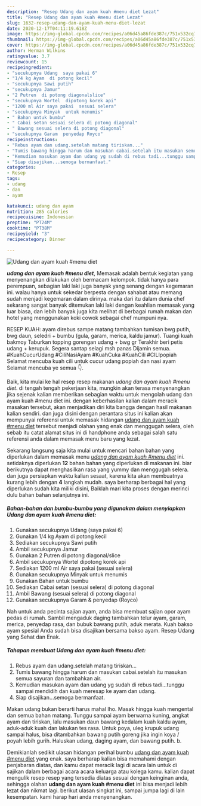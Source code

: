 ```yaml
---
description: "Resep Udang dan ayam kuah #menu diet Lezat"
title: "Resep Udang dan ayam kuah #menu diet Lezat"
slug: 1632-resep-udang-dan-ayam-kuah-menu-diet-lezat
date: 2020-12-17T04:11:19.618Z
image: https://img-global.cpcdn.com/recipes/a06d45a86fde387c/751x532cq70/udang-dan-ayam-kuah-menu-diet-foto-resep-utama.jpg
thumbnail: https://img-global.cpcdn.com/recipes/a06d45a86fde387c/751x532cq70/udang-dan-ayam-kuah-menu-diet-foto-resep-utama.jpg
cover: https://img-global.cpcdn.com/recipes/a06d45a86fde387c/751x532cq70/udang-dan-ayam-kuah-menu-diet-foto-resep-utama.jpg
author: Herman Wilkins
ratingvalue: 3.7
reviewcount: 15
recipeingredient:
- "secukupnya Udang  saya pakai 6"
- "1/4 kg Ayam  di potong kecil"
- "secukupnya Sawi putih"
- "secukupnya Jamur"
- "2 Putren  di potong diagonalslice"
- "secukupnya Wortel  dipotong korek api"
- "1200 ml Air saya pakai  sesuai selera"
- "secukupnya Minyak  untuk menumis"
- " Bahan untuk bumbu"
- " Cabai setan sesuai selera di potong diagonal"
- " Bawang sesuai selera di potong diagonal"
- "secukupnya Garam  penyedap Royco"
recipeinstructions:
- "Rebus ayam dan udang.setelah matang tiriskan..."
- "Tumis bawang hingga harum dan masukan cabai.setelah itu masukan semua sayuran dan tambahkan air."
- "Kemudian masukan ayam dan udang yg sudah di rebus tadi...tunggu sampai mendidih dan kuah meresap ke ayam dan udang."
- "Siap disajikan...semoga bermanfaat."
categories:
- Resep
tags:
- udang
- dan
- ayam

katakunci: udang dan ayam 
nutrition: 285 calories
recipecuisine: Indonesian
preptime: "PT24M"
cooktime: "PT38M"
recipeyield: "3"
recipecategory: Dinner

---
```



![Udang dan ayam kuah #menu diet](https://img-global.cpcdn.com/recipes/a06d45a86fde387c/751x532cq70/udang-dan-ayam-kuah-menu-diet-foto-resep-utama.jpg)

<b><i>udang dan ayam kuah #menu diet</i></b>, Memasak adalah bentuk kegiatan yang menyenangkan dilakukan oleh bermacam kelompok. tidak hanya para perempuan, sebagian laki laki juga banyak yang senang dengan kegemaran ini. walau hanya untuk sekedar berpesta dengan sahabat atau memang sudah menjadi kegemaran dalam dirinya. maka dari itu dalam dunia chef sekarang sangat banyak ditemukan laki laki dengan keahlian memasak yang luar biasa, dan lebih banyak juga kita melihat di berbagai rumah makan dan hotel yang menggunakan koki cowok sebagai chef mumpuni nya.

RESEP KUAH: ayam direbus sampe matang tambahkan tumisan bwg putih, bwg daun, seledri + bumbu (gula, garam, merica, kaldu jamur). Tuangi kuah bakmoy Taburkan topping gorengan udang + bwg gr Terakhir beri petis udang + kerupuk. Segera santap selagi msh panas Dijamin semua. #KuahCucurUdang #CiliNasiAyam #KuahCuka #KuahCili #CILIpopiah Selamat mencuba kuah cili untuk cucur udang popiah dan nasi ayam Selamat mencuba ye semua 👇.

Baik, kita mulai ke hal resep resep makanan <i>udang dan ayam kuah #menu diet</i>. di tengah tengah pekerjaan kita, mungkin akan terasa menyenangkan jika sejenak kalian memberikan sebagian waktu untuk mengolah udang dan ayam kuah #menu diet ini. dengan keberhasilan kalian dalam meracik masakan tersebut, akan menjadikan diri kita bangga dengan hasil makanan kalian sendiri. dan juga disini dengan perantara situs ini kalian akan mempunyai referensi untuk memasak hidangan <u>udang dan ayam kuah #menu diet</u> tersebut menjadi olahan yang enak dan menggugah selera, oleh sebab itu catat alamat situs ini di handphone anda sebagai salah satu referensi anda dalam memasak menu baru yang lezat.


Sekarang langsung saja kita mulai untuk mencari bahan bahan yang diperlukan dalam memasak menu <u><i>udang dan ayam kuah #menu diet</i></u> ini. setidaknya diperlukan <b>12</b> bahan bahan yang diperlukan di makanan ini. biar berikutnya dapat menghasilkan rasa yang yummy dan menggugah selera. dan juga persiapkan waktu kalian sesaat, karena kita akan membuatnya kurang lebih dengan <b>4</b> langkah mudah. saya berharap berbagai hal yang diperlukan sudah kita miliki disini, Baiklah mari kita proses dengan merinci dulu bahan bahan selanjutnya ini.

<!--inarticleads1-->

##### Bahan-bahan dan bumbu-bumbu yang digunakan dalam menyiapkan Udang dan ayam kuah #menu diet:

1. Gunakan secukupnya Udang  (saya pakai 6)
1. Gunakan 1/4 kg Ayam  di potong kecil
1. Sediakan secukupnya Sawi putih
1. Ambil secukupnya Jamur
1. Gunakan 2 Putren  di potong diagonal/slice
1. Ambil secukupnya Wortel  dipotong korek api
1. Sediakan 1200 ml Air saya pakai  (sesuai selera)
1. Gunakan secukupnya Minyak  untuk menumis
1. Gunakan  Bahan untuk bumbu
1. Sediakan  Cabai setan (sesuai selera) di potong diagonal
1. Ambil  Bawang (sesuai selera) di potong diagonal
1. Gunakan secukupnya Garam &amp; penyedap (Royco)


Nah untuk anda pecinta sajian ayam, anda bisa membuat sajian opor ayam pedas di rumah. Sambil mengaduk daging tambahkan telur ayam, garam, merica, penyedap rasa, dan bubuk bawang putih, aduk merata. Kuah bakso ayam spesial Anda sudah bisa disajikan bersama bakso ayam. Resep Udang yang Sehat dan Enak. 

<!--inarticleads2-->

##### Tahapan membuat Udang dan ayam kuah #menu diet:

1. Rebus ayam dan udang.setelah matang tiriskan...
1. Tumis bawang hingga harum dan masukan cabai.setelah itu masukan semua sayuran dan tambahkan air.
1. Kemudian masukan ayam dan udang yg sudah di rebus tadi...tunggu sampai mendidih dan kuah meresap ke ayam dan udang.
1. Siap disajikan...semoga bermanfaat.


Makan udang bukan berarti harus mahal lho. Masak hingga kuah mengental dan semua bahan matang. Tunggu sampai ayam berwarna kuning, angkat ayam dan tiriskan, lalu masukan daun bawang kedalam kuah kaldu ayam, aduk-aduk kuah dan lakukan tes rasa. Untuk poya, uleg krupuk udang sampai halus, bisa ditambahkan bawang putih goreng jika ingin koya / poyah lebih gurih. Haluskan udang, daging ayam, dan bawang putih. b. 

Demikianlah sedikit ulasan hidangan perihal bumbu <u>udang dan ayam kuah #menu diet</u> yang enak. saya berharap kalian bisa memahami dengan penjabaran diatas, dan kamu dapat meracik lagi di acara lain untuk di sajikan dalam berbagai acara acara keluarga atau kolega kamu. kalian dapat mengulik resep resep yang tersedia diatas sesuai dengan keinginan anda, sehingga olahan <b>udang dan ayam kuah #menu diet</b> ini bisa menjadi lebih lezat dan nikmat lagi. berikut ulasan singkat ini, sampai jumpa lagi di lain kesempatan. kami harap hari anda menyenangkan.
